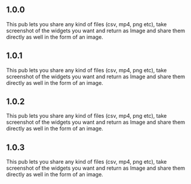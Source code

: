 ## 1.0.0

This pub lets you share any kind of files (csv, mp4, png etc), take screenshot of the widgets you want and return as Image and share them directly as well in the form of an image.

## 1.0.1

This pub lets you share any kind of files (csv, mp4, png etc), take screenshot of the widgets you want and return as Image and share them directly as well in the form of an image.

## 1.0.2

This pub lets you share any kind of files (csv, mp4, png etc), take screenshot of the widgets you want and return as Image and share them directly as well in the form of an image.

## 1.0.3

This pub lets you share any kind of files (csv, mp4, png etc), take screenshot of the widgets you want and return as Image and share them directly as well in the form of an image.
